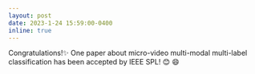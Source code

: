 ```yaml
---
layout: post
date: 2023-1-24 15:59:00-0400
inline: true
---
```

Congratulations!:sparkles: One paper about micro-video multi-modal multi-label classification has been accepted by IEEE SPL! :blush: :smile:
